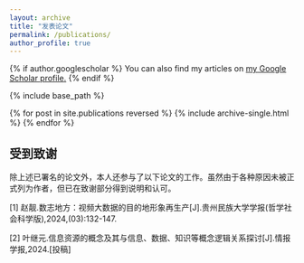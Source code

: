 ```yaml
---
layout: archive
title: "发表论文"
permalink: /publications/
author_profile: true
---
```


{% if author.googlescholar %}
  You can also find my articles on <u><a href="{{author.googlescholar}}">my Google Scholar profile</a>.</u>
{% endif %}

{% include base_path %}

{% for post in site.publications reversed %}
  {% include archive-single.html %}
{% endfor %}


## 受到致谢

除上述已署名的论文外，本人还参与了以下论文的工作。虽然由于各种原因未被正式列为作者，但已在致谢部分得到说明和认可。

[1] 赵靓.数志地方：视频大数据的目的地形象再生产[J].贵州民族大学学报(哲学社会科学版),2024,(03):132-147.

[2] 叶继元.信息资源的概念及其与信息、数据、知识等概念逻辑关系探讨[J].情报学报,2024.[投稿]
